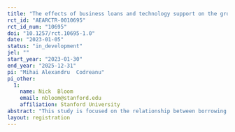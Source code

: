 ```yaml
---
title: "The effects of business loans and technology support on the growth of U.S. online entrepreneurs"
rct_id: "AEARCTR-0010695"
rct_id_num: "10695"
doi: "10.1257/rct.10695-1.0"
date: "2023-01-05"
status: "in_development"
jel: ""
start_year: "2023-01-30"
end_year: "2025-12-31"
pi: "Mihai Alexandru  Codreanu"
pi_other:
  1:
    name: Nick  Bloom
    email: nbloom@stanford.edu
    affiliation: Stanford University
abstract: "This study is focused on the relationship between borrowing constraints, access to cutting-edge technology and information about cutting-edge technology on the performance of U.S. online businesses. With the help of two large U.S. technology companies we will be able to randomize access to loans and free cloud computing credits (as well as information about the potential use of technology) to otherwise identical (generally small, but fast growing) firms, to see if they will have a causal impact on firm development. We will check the performance of these companies on a wide variety of metrics (sales, growth, input choices, etc.), heterogeneity in the treatment effects, as well as possible channels through which the effect may take place using both administrative data provided by our partners and data collected independently by the researchers (webscraping, surveying, etc.). We will survey the firms in our sample at baseline (before the program is implemented), short-term (around 6 months after), and longer term (around 18 months after) to check the persistency of the effects. We posit that at least the capital loans intervention will have a sizable short and long-term effect on firm performance, while the cloud computing experiments will induce firms to use more cloud computing for their day-to-day activities."
layout: registration
---
```


